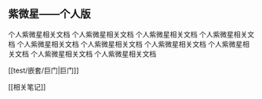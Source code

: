 ## 紫微星——个人版

个人紫微星相关文档
个人紫微星相关文档
个人紫微星相关文档
个人紫微星相关文档
个人紫微星相关文档
个人紫微星相关文档
个人紫微星相关文档
个人紫微星相关文档
个人紫微星相关文档
个人紫微星相关文档

[[test/嵌套/巨门|巨门]]  

[[相关笔记]]